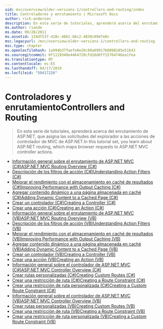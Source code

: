```yaml
---
uid: mvc/overview/older-versions-1/controllers-and-routing/index
title: Controladores y enrutamiento | Microsoft Docs
author: rick-anderson
description: En esta serie de tutoriales, aprenderá acerca del enrutamiento de ASP.NET, que asigna las solicitudes del explorador a las acciones de controlador de MVC de ASP.NET.
ms.author: riande
ms.date: 09/28/2011
ms.assetid: 124df537-428c-4861-b6c2-4830c094fe0c
msc.legacyurl: /mvc/overview/older-versions-1/controllers-and-routing
msc.type: chapter
ms.openlocfilehash: 1a994b37faefe0e20c99a6991768898185e51b43
ms.sourcegitcommit: 0f1119340e4464720cfd16d0ff15764746ea1fea
ms.translationtype: MT
ms.contentlocale: es-ES
ms.lasthandoff: 04/17/2019
ms.locfileid: "59417226"
---
```

# <a name="controllers-and-routing"></a><span data-ttu-id="51c87-103">Controladores y enrutamiento</span><span class="sxs-lookup"><span data-stu-id="51c87-103">Controllers and Routing</span></span>

> <span data-ttu-id="51c87-104">En esta serie de tutoriales, aprenderá acerca del enrutamiento de ASP.NET, que asigna las solicitudes del explorador a las acciones de controlador de MVC de ASP.NET.</span><span class="sxs-lookup"><span data-stu-id="51c87-104">In this tutorial set, you learn about ASP.NET routing, which maps browser requests to ASP.NET MVC controller actions.</span></span>


- [<span data-ttu-id="51c87-105">Información general sobre el enrutamiento de ASP.NET MVC (C#)</span><span class="sxs-lookup"><span data-stu-id="51c87-105">ASP.NET MVC Routing Overview (C#)</span></span>](asp-net-mvc-routing-overview-cs.md)
- [<span data-ttu-id="51c87-106">Descripción de los filtros de acción (C#)</span><span class="sxs-lookup"><span data-stu-id="51c87-106">Understanding Action Filters (C#)</span></span>](understanding-action-filters-cs.md)
- [<span data-ttu-id="51c87-107">Mejorar el rendimiento con el almacenamiento en caché de resultados (C#)</span><span class="sxs-lookup"><span data-stu-id="51c87-107">Improving Performance with Output Caching (C#)</span></span>](improving-performance-with-output-caching-cs.md)
- [<span data-ttu-id="51c87-108">Agregar contenido dinámico a una página almacenada en caché (C#)</span><span class="sxs-lookup"><span data-stu-id="51c87-108">Adding Dynamic Content to a Cached Page (C#)</span></span>](adding-dynamic-content-to-a-cached-page-cs.md)
- [<span data-ttu-id="51c87-109">Crear un controlador (C#)</span><span class="sxs-lookup"><span data-stu-id="51c87-109">Creating a Controller (C#)</span></span>](creating-a-controller-cs.md)
- [<span data-ttu-id="51c87-110">Crear una acción (C#)</span><span class="sxs-lookup"><span data-stu-id="51c87-110">Creating an Action (C#)</span></span>](creating-an-action-cs.md)
- [<span data-ttu-id="51c87-111">Información general sobre el enrutamiento de ASP.NET MVC (VB)</span><span class="sxs-lookup"><span data-stu-id="51c87-111">ASP.NET MVC Routing Overview (VB)</span></span>](asp-net-mvc-routing-overview-vb.md)
- [<span data-ttu-id="51c87-112">Descripción de los filtros de acción (VB)</span><span class="sxs-lookup"><span data-stu-id="51c87-112">Understanding Action Filters (VB)</span></span>](understanding-action-filters-vb.md)
- [<span data-ttu-id="51c87-113">Mejorar el rendimiento con el almacenamiento en caché de resultados (VB)</span><span class="sxs-lookup"><span data-stu-id="51c87-113">Improving Performance with Output Caching (VB)</span></span>](improving-performance-with-output-caching-vb.md)
- [<span data-ttu-id="51c87-114">Agregar contenido dinámico a una página almacenada en caché (VB)</span><span class="sxs-lookup"><span data-stu-id="51c87-114">Adding Dynamic Content to a Cached Page (VB)</span></span>](adding-dynamic-content-to-a-cached-page-vb.md)
- [<span data-ttu-id="51c87-115">Crear un controlador (VB)</span><span class="sxs-lookup"><span data-stu-id="51c87-115">Creating a Controller (VB)</span></span>](creating-a-controller-vb.md)
- [<span data-ttu-id="51c87-116">Crear una acción (VB)</span><span class="sxs-lookup"><span data-stu-id="51c87-116">Creating an Action (VB)</span></span>](creating-an-action-vb.md)
- [<span data-ttu-id="51c87-117">Información general sobre el controlador de ASP.NET MVC (C#)</span><span class="sxs-lookup"><span data-stu-id="51c87-117">ASP.NET MVC Controller Overview (C#)</span></span>](aspnet-mvc-controllers-overview-cs.md)
- [<span data-ttu-id="51c87-118">Crear rutas personalizadas (C#)</span><span class="sxs-lookup"><span data-stu-id="51c87-118">Creating Custom Routes (C#)</span></span>](creating-custom-routes-cs.md)
- [<span data-ttu-id="51c87-119">Crear una restricción de ruta (C#)</span><span class="sxs-lookup"><span data-stu-id="51c87-119">Creating a Route Constraint (C#)</span></span>](creating-a-route-constraint-cs.md)
- [<span data-ttu-id="51c87-120">Crear una restricción de ruta personalizada (C#)</span><span class="sxs-lookup"><span data-stu-id="51c87-120">Creating a Custom Route Constraint (C#)</span></span>](creating-a-custom-route-constraint-cs.md)
- [<span data-ttu-id="51c87-121">Información general sobre el controlador de ASP.NET MVC (VB)</span><span class="sxs-lookup"><span data-stu-id="51c87-121">ASP.NET MVC Controller Overview (VB)</span></span>](asp-net-mvc-controller-overview-vb.md)
- [<span data-ttu-id="51c87-122">Crear rutas personalizadas (VB)</span><span class="sxs-lookup"><span data-stu-id="51c87-122">Creating Custom Routes (VB)</span></span>](creating-custom-routes-vb.md)
- [<span data-ttu-id="51c87-123">Crear una restricción de ruta (VB)</span><span class="sxs-lookup"><span data-stu-id="51c87-123">Creating a Route Constraint (VB)</span></span>](creating-a-route-constraint-vb.md)
- [<span data-ttu-id="51c87-124">Crear una restricción de ruta personalizada (VB)</span><span class="sxs-lookup"><span data-stu-id="51c87-124">Creating a Custom Route Constraint (VB)</span></span>](creating-a-custom-route-constraint-vb.md)
